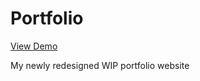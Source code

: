 # Portfolio

[View Demo](https://www.charlenerigby.com/)

My newly redesigned WIP portfolio website
